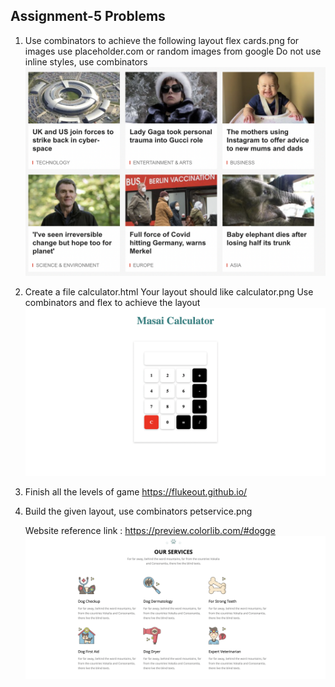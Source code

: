 ## Assignment-5 Problems

1. Use combinators to achieve the following layout flex cards.png
   for images use placeholder.com or random images from google
   Do not use inline styles, use combinators
   ![alt text](./media/flexcards.png)
2. Create a file calculator.html
   Your layout should like calculator.png
   Use combinators and flex to achieve the layout
   ![alt text](./media/calculator.png)
3. Finish all the levels of game https://flukeout.github.io/
4. Build the given layout, use combinators
   petservice.png

   Website reference link : https://preview.colorlib.com/#dogge
   ![alt text](./media/petservice.png)

